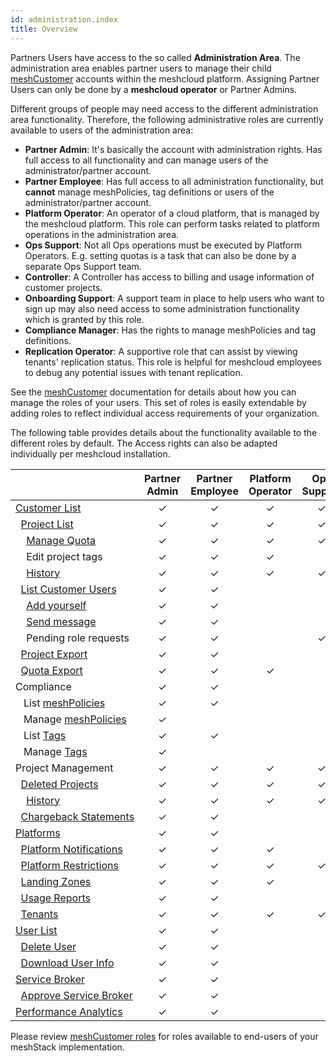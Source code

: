 ```yaml
---
id: administration.index
title: Overview
---
```


Partners Users have access to the so called **Administration Area**. The administration area enables partner users to manage their child [meshCustomer](./meshcloud.customer.md) accounts within the meshcloud platform.
Assigning Partner Users can only be done by a **meshcloud operator** or Partner Admins.

Different groups of people may need access to the different administration area functionality. Therefore, the following administrative roles are currently
available to users of the administration area:

- **Partner Admin**: It's basically the account with administration rights. Has full access to all functionality and can manage users of the
  administrator/partner account.
- **Partner Employee**: Has full access to all administration functionality, but **cannot** manage meshPolicies, tag definitions or users of the administrator/partner account.
- **Platform Operator**: An operator of a cloud platform, that is managed by the meshcloud platform. This role can perform tasks related to
  platform operations in the administration area.
- **Ops Support**: Not all Ops operations must be executed by Platform Operators. E.g. setting quotas is a task that can also be done by
  a separate Ops Support team.
- **Controller**: A Controller has access to billing and usage information of customer projects.
- **Onboarding Support**: A support team in place to help users who want to sign up may also need access to some administration
  functionality which is granted by this role.
- **Compliance Manager**: Has the rights to manage meshPolicies and tag definitions.
- **Replication Operator**: A supportive role that can assist by viewing tenants' replication status.
  This role is helpful for meshcloud employees to debug any potential issues with tenant replication.

See the [meshCustomer](meshcloud.customer.md) documentation for details about how you can manage the roles of your users. This set of roles is easily extendable by adding roles to reflect individual access requirements of your organization.

The following table provides details about the functionality available to the different roles by default. The Access rights can also be adapted individually
per meshcloud installation.

|                                                                                                                           | Partner Admin        | Partner Employee     | Platform Operator | Ops Support | Controller | Onboarding Support | Compliance Manager | Replication Operator |
| ------------------------------------------------------------------------------------------------------------------------- | :------------------: | :------------------: | :---------------: | :---------: | :--------: | :----------------: | :----------------: | :------------------: |
| [Customer&nbsp;List](administration.customers.md)                                                                         |       &#10003;       |       &#10003;       |     &#10003;      |  &#10003;   |  &#10003;  |      &#10003;      |      &#10003;      |         &#10003;     |
| &nbsp;&nbsp;[Project&nbsp;List](administration.projects.md)                                                               |       &#10003;       |       &#10003;       |     &#10003;      |  &#10003;   |  &#10003;  |      &#10003;      |      &#10003;      |         &#10003;     |
| &nbsp;&nbsp;&nbsp;&nbsp;[Manage&nbsp;Quota](administration.projects.md#set-project-quotas)                                |       &#10003;       |       &#10003;       |     &#10003;      |  &#10003;   |            |                    |                    |                      |
| &nbsp;&nbsp;&nbsp;&nbsp;Edit&nbsp;project&nbsp;tags                                                                       |       &#10003;       |       &#10003;       |     &#10003;      |             |  &#10003;  |                    |      &#10003;      |                      |
| &nbsp;&nbsp;&nbsp;&nbsp;[History](administration.projects.md#project-history)                                             |       &#10003;       |       &#10003;       |     &#10003;      |  &#10003;   |            |      &#10003;      |      &#10003;      |         &#10003;     |
| &nbsp;&nbsp;[List&nbsp;Customer&nbsp;Users](administration.customers.md#access-managed-customer-accounts)                 |       &#10003;       |       &#10003;       |                   |             |            |                    |                    |                      |
| &nbsp;&nbsp;&nbsp;&nbsp;[Add&nbsp;yourself](administration.customers.md#access-managed-customer-accounts)                 |       &#10003;       |       &#10003;       |                   |             |            |                    |                    |                      |
| &nbsp;&nbsp;&nbsp;&nbsp;[Send&nbsp;message](administration.customers.md#send-messages-to-customer-users)                  |       &#10003;       |       &#10003;       |                   |             |            |                    |                    |                      |
| &nbsp;&nbsp;&nbsp;&nbsp;Pending&nbsp;role&nbsp;requests                                                                   |       &#10003;       |       &#10003;       |                   |  &#10003;   |            |      &#10003;      |                    |                      |
| &nbsp;&nbsp;[Project&nbsp;Export](administration.projects.md#project-export)                                              |       &#10003;       |       &#10003;       |                   |             |  &#10003;  |                    |                    |                      |
| &nbsp;&nbsp;[Quota&nbsp;Export](administration.projects.md#quota-export)                                                  |       &#10003;       |       &#10003;       |     &#10003;      |             |  &#10003;  |                    |                    |                      |
| Compliance                                                                                                                |       &#10003;       |       &#10003;       |                   |             |            |                    |      &#10003;      |                      |
| &nbsp;&nbsp; List [meshPolicies](administration.mesh-policies.md)                                                         |       &#10003;       |       &#10003;       |                   |             |            |                    |      &#10003;      |                      |
| &nbsp;&nbsp; Manage [meshPolicies](administration.mesh-policies.md)                                                       |       &#10003;       |                      |                   |             |            |                    |      &#10003;      |                      |
| &nbsp;&nbsp; List [Tags](meshstack.metadata-tags.md)                                                                      |       &#10003;       |       &#10003;       |                   |             |            |                    |      &#10003;      |                      |
| &nbsp;&nbsp; Manage [Tags](meshstack.metadata-tags.md)                                                                    |       &#10003;       |                      |                   |             |            |                    |      &#10003;      |                      |
| Project Management                                                                                                        |       &#10003;       |       &#10003;       |     &#10003;      |  &#10003;   |            |      &#10003;      |                    |                      |
| &nbsp;&nbsp;[Deleted&nbsp;Projects](administration.projects.md#delete-projects)                                           |       &#10003;       |       &#10003;       |     &#10003;      |  &#10003;   |            |      &#10003;      |                    |                      |
| &nbsp;&nbsp;&nbsp;&nbsp;[History](administration.projects.md#project-history)                                             |       &#10003;       |       &#10003;       |     &#10003;      |  &#10003;   |            |      &#10003;      |                    |                      |
| &nbsp;&nbsp;[Chargeback&nbsp;Statements](administration.usage.md)                                                         |       &#10003;       |       &#10003;       |                   |             |            |                    |                    |                      |
| [Platforms](administration.platforms.md)                                                                                  |       &#10003;       |       &#10003;       |                   |             |            |                    |                    |                      |
| &nbsp;&nbsp;[Platform&nbsp;Notifications](administration.platforms.md#platform-notifications)                             |       &#10003;       |       &#10003;       |     &#10003;      |             |            |                    |                    |                      |
| &nbsp;&nbsp;[Platform&nbsp;Restrictions](administration.platforms.md#restrict-platform-access)                            |       &#10003;       |       &#10003;       |     &#10003;      |  &#10003;   |            |                    |                    |                      |
| &nbsp;&nbsp;[Landing&nbsp;Zones](administration.landing-zones.md)                                                         |       &#10003;       |       &#10003;       |     &#10003;      |             |            |                    |                    |                      |
| &nbsp;&nbsp;[Usage&nbsp;Reports](administration.usage.md)                                                                 |       &#10003;       |       &#10003;       |                   |             |            |                    |                    |                      |
| &nbsp;&nbsp;[Tenants](administration.tenants.md)                                                                          |       &#10003;       |       &#10003;       |     &#10003;      |  &#10003;   |            |                    |                    |         &#10003;     |
| [User&nbsp;List](administration.users.md)                                                                                 |       &#10003;       |       &#10003;       |                   |             |            |                    |                    |                      |
| &nbsp;&nbsp;[Delete&nbsp;User](administration.users.md#delete-user)                                                       |       &#10003;       |       &#10003;       |                   |             |            |                    |                    |                      |
| &nbsp;&nbsp;[Download&nbsp;User&nbsp;Info](administration.users.md#download-user-information)                             |       &#10003;       |       &#10003;       |                   |             |            |                    |                    |                      |
| [Service&nbsp;Broker](administration.service-brokers.md)                                                                  |       &#10003;       |       &#10003;       |                   |             |            |                    |                    |                      |
| &nbsp;&nbsp;[Approve&nbsp;Service&nbsp;Broker](administration.service-brokers.md#approve-service-broker)                  |       &#10003;       |       &#10003;       |                   |             |            |                    |                    |                      |
| [Performance&nbsp;Analytics](administration.analytics.md)                                                                 |       &#10003;       |       &#10003;       |                   |             |            |      &#10003;      |                    |                      |

Please review [meshCustomer roles](meshcloud.customer.md#assign-meshcustomer-roles) for roles available to end-users of your meshStack implementation.
